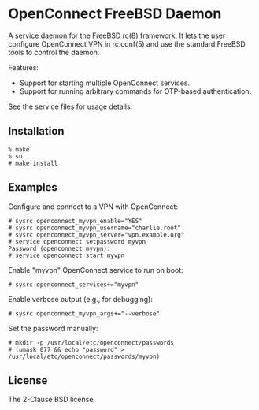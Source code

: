 # OpenConnect FreeBSD Daemon

A service daemon for the FreeBSD rc(8) framework. It lets the user configure
OpenConnect VPN in rc.conf(5) and use the standard FreeBSD tools to control the
daemon.

Features:
- Support for starting multiple OpenConnect services.
- Support for running arbitrary commands for OTP-based authentication.

See the service files for usage details.

## Installation

```console
% make
% su
# make install
```

## Examples

Configure and connect to a VPN with OpenConnect:

```console
# sysrc openconnect_myvpn_enable="YES"
# sysrc openconnect_myvpn_username="charlie.root"
# sysrc openconnect_myvpn_server="vpn.example.org"
# service openconnect setpassword myvpn
Password (openconnect_myvpn):
# service openconnect start myvpn
```

Enable "myvpn" OpenConnect service to run on boot:

```console
# sysrc openconnect_services+="myvpn"
```

Enable verbose output (e.g., for debugging):

```console
# sysrc openconnect_myvpn_args+="--verbose"
```

Set the password manually:

```console
# mkdir -p /usr/local/etc/openconnect/passwords
# (umask 077 && echo "password" > /usr/local/etc/openconnect/passwords/myvpn)
```

## License

The 2-Clause BSD license.
